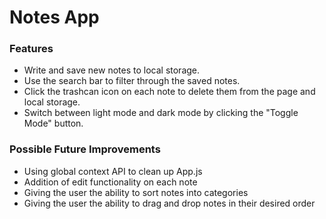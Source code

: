 # Notes App

### Features

- Write and save new notes to local storage.
- Use the search bar to filter through the saved notes.
- Click the trashcan icon on each note to delete them from the page and local storage.
- Switch between light mode and dark mode by clicking the "Toggle Mode" button.

### Possible Future Improvements

- Using global context API to clean up App.js
- Addition of edit functionality on each note
- Giving the user the ability to sort notes into categories
- Giving the user the ability to drag and drop notes in their desired order

